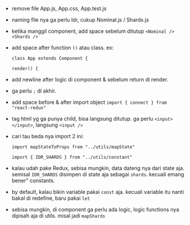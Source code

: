 - remove file App.js, App.css, App.test.js
- naming file nya ga perlu Idr, cukup Nominal.js / Shards.js
- ketika manggil component, add space sebelum ditutup `<Nominal />` `<Shards />`
- add space after function `()` atau class. ex: 
  
  `class App extends Component {`
  
  `render() {`

- add newline after logic di component & sebelum return di render.
- ga perlu `;` di akhir.
- add space before & after import object `import { connect } from "react-redux"`
- tag html yg ga punya child, bisa langsung ditutup. ga perlu `<input></input>`, langsung `<input />`
- cari tau beda nya import 2 ini:

  `import mapStateToProps from "../utils/mapState"`
  
  `import { IDR_SHARDS } from "../utils/constant"`

- kalau udah pake Redux, sebisa mungkin, data dateng nya dari state aja. semisal `IDR_SHARDS` disimpen di state aja sebagai `shards`. kecuali emang bener" constants.
- by default, kalau bikin variable pakai `const` aja. kecuali variable itu nanti bakal di redefine, baru pakai `let`
- sebisa mungkin, di component ga perlu ada logic, logic functions nya dipisah aja di utils. misal jadi `mapShards`
